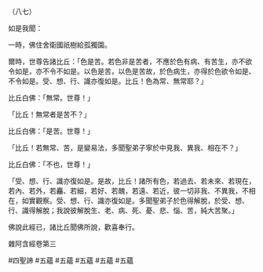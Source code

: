 （八七）

如是我聞：

一時，佛住舍衛國祇樹給孤獨園。

爾時，世尊告諸比丘：「色是苦。若色非是苦者，不應於色有病、有苦生，亦不欲令如是，亦不令不如是。以色是苦，以色是苦故，於色病生，亦得於色欲令如是、不令如是。受、想、行、識亦復如是。比丘！色為常、無常耶？」

比丘白佛：「無常。世尊！」

「比丘！無常者是苦不？」

比丘白佛：「是苦。世尊！」

「比丘！若無常、苦，是變易法，多聞聖弟子寧於中見我、異我、相在不？」

比丘白佛：「不也，世尊！」

「受、想、行、識亦復如是。是故，比丘！諸所有色，若過去、若未來、若現在，若內、若外，若麤、若細，若好、若醜，若遠、若近，彼一切非我、不異我，不相在，如實觀察。受、想、行、識亦復如是。多聞聖弟子於色得解脫，於受、想、行、識得解脫；我說彼解脫生、老、病、死、憂、悲、惱、苦，純大苦聚。」

佛說此經已，諸比丘聞佛所說，歡喜奉行。

雜阿含經卷第三



#四聖諦
#五蘊
#五蘊
#五蘊
#五蘊
#五蘊
